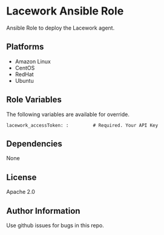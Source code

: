 Lacework Ansible Role
=========

Ansible Role to deploy the Lacework agent.


Platforms
---------

* Amazon Linux
* CentOS
* RedHat
* Ubuntu

Role Variables
--------------
The following variables are available for override.
```
lacework_accessToken: :         # Required. Your API Key
```


Dependencies
------------

None

License
-------

Apache 2.0

Author Information
------------------
Use github issues for bugs in this repo.
